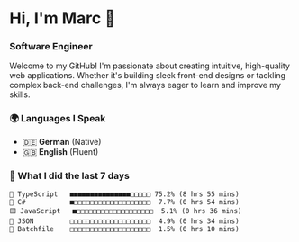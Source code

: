 # Hi, I'm Marc 👋 
### Software Engineer

Welcome to my GitHub! I'm passionate about creating intuitive, high-quality web applications. Whether it's building sleek front-end designs or tackling complex back-end challenges, I'm always eager to learn and improve my skills.  

### 🌍 Languages I Speak  
- 🇩🇪 **German** (Native)  
- 🇬🇧 **English** (Fluent)

### 🤯 What I did the last 7 days

```
🔷 TypeScript   ■■■■■■■■■■■■■■■□□□□□ 75.2% (8 hrs 55 mins)
🔷 C#           ■□□□□□□□□□□□□□□□□□□□  7.7% (0 hrs 54 mins)
🟨 JavaScript   ■□□□□□□□□□□□□□□□□□□□  5.1% (0 hrs 36 mins)
📄 JSON         □□□□□□□□□□□□□□□□□□□□  4.9% (0 hrs 34 mins)
📄 Batchfile    □□□□□□□□□□□□□□□□□□□□  1.5% (0 hrs 10 mins)
```